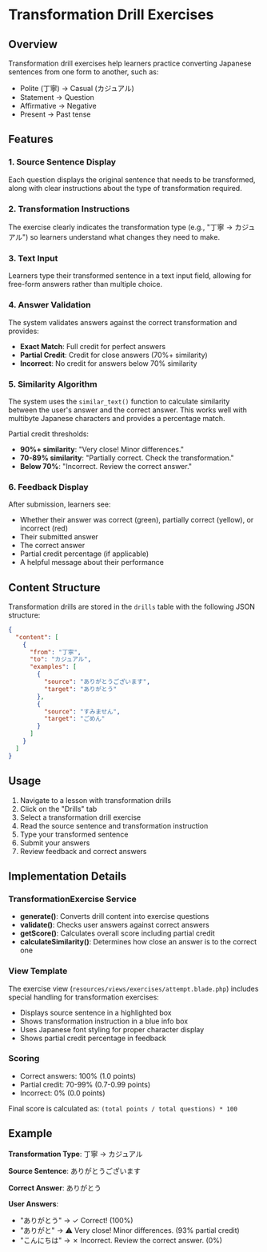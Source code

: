 # Transformation Drill Exercises

## Overview

Transformation drill exercises help learners practice converting Japanese sentences from one form to another, such as:
- Polite (丁寧) → Casual (カジュアル)
- Statement → Question
- Affirmative → Negative
- Present → Past tense

## Features

### 1. Source Sentence Display
Each question displays the original sentence that needs to be transformed, along with clear instructions about the type of transformation required.

### 2. Transformation Instructions
The exercise clearly indicates the transformation type (e.g., "丁寧 → カジュアル") so learners understand what changes they need to make.

### 3. Text Input
Learners type their transformed sentence in a text input field, allowing for free-form answers rather than multiple choice.

### 4. Answer Validation
The system validates answers against the correct transformation and provides:
- **Exact Match**: Full credit for perfect answers
- **Partial Credit**: Credit for close answers (70%+ similarity)
- **Incorrect**: No credit for answers below 70% similarity

### 5. Similarity Algorithm
The system uses the `similar_text()` function to calculate similarity between the user's answer and the correct answer. This works well with multibyte Japanese characters and provides a percentage match.

Partial credit thresholds:
- **90%+ similarity**: "Very close! Minor differences."
- **70-89% similarity**: "Partially correct. Check the transformation."
- **Below 70%**: "Incorrect. Review the correct answer."

### 6. Feedback Display
After submission, learners see:
- Whether their answer was correct (green), partially correct (yellow), or incorrect (red)
- Their submitted answer
- The correct answer
- Partial credit percentage (if applicable)
- A helpful message about their performance

## Content Structure

Transformation drills are stored in the `drills` table with the following JSON structure:

```json
{
  "content": [
    {
      "from": "丁寧",
      "to": "カジュアル",
      "examples": [
        {
          "source": "ありがとうございます",
          "target": "ありがとう"
        },
        {
          "source": "すみません",
          "target": "ごめん"
        }
      ]
    }
  ]
}
```

## Usage

1. Navigate to a lesson with transformation drills
2. Click on the "Drills" tab
3. Select a transformation drill exercise
4. Read the source sentence and transformation instruction
5. Type your transformed sentence
6. Submit your answers
7. Review feedback and correct answers

## Implementation Details

### TransformationExercise Service
- **generate()**: Converts drill content into exercise questions
- **validate()**: Checks user answers against correct answers
- **getScore()**: Calculates overall score including partial credit
- **calculateSimilarity()**: Determines how close an answer is to the correct one

### View Template
The exercise view (`resources/views/exercises/attempt.blade.php`) includes special handling for transformation exercises:
- Displays source sentence in a highlighted box
- Shows transformation instruction in a blue info box
- Uses Japanese font styling for proper character display
- Shows partial credit percentage in feedback

### Scoring
- Correct answers: 100% (1.0 points)
- Partial credit: 70-99% (0.7-0.99 points)
- Incorrect: 0% (0.0 points)

Final score is calculated as: `(total points / total questions) * 100`

## Example

**Transformation Type**: 丁寧 → カジュアル

**Source Sentence**: ありがとうございます

**Correct Answer**: ありがとう

**User Answers**:
- "ありがとう" → ✓ Correct! (100%)
- "ありがと" → ⚠ Very close! Minor differences. (93% partial credit)
- "こんにちは" → ✗ Incorrect. Review the correct answer. (0%)
